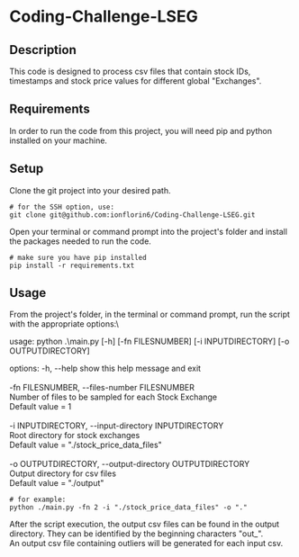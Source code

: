 # Coding-Challenge-LSEG

## Description

This code is designed to process csv files that contain stock IDs, timestamps and stock price values for different global "Exchanges".

## Requirements

In order to run the code from this project, you will need pip and python installed on your machine.

## Setup

Clone the git project into your desired path.

```
# for the SSH option, use:
git clone git@github.com:ionflorin6/Coding-Challenge-LSEG.git
```

Open your terminal or command prompt into the project's folder and install the packages needed to run the code.

```
# make sure you have pip installed
pip install -r requirements.txt
```

## Usage

From the project's folder, in the terminal or command prompt, run the script with the appropriate options:\


usage: python .\main.py [-h] [-fn FILESNUMBER] [-i INPUTDIRECTORY] [-o OUTPUTDIRECTORY]

options:
  -h, --help            show this help message and exit\
  \
  -fn FILESNUMBER, --files-number FILESNUMBER\
                        Number of files to be sampled for each Stock Exchange\
                        Default value = 1\
                        \
  -i INPUTDIRECTORY, --input-directory INPUTDIRECTORY\
                        Root directory for stock exchanges\
                        Default value = "./stock_price_data_files"\
                        \
  -o OUTPUTDIRECTORY, --output-directory OUTPUTDIRECTORY\
                        Output directory for csv files\
                        Default value = "./output"


```
# for example:
python ./main.py -fn 2 -i "./stock_price_data_files" -o "."
```

After the script execution, the output csv files can be found in the output directory. They can be identified by the beginning characters "out_".\
An output csv file containing outliers will be generated for each input csv.
